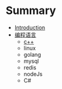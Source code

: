 # Summary

* [Introduction](./)
* [编程语言](Programming/)
  * [c++](CPP/)
  * linux
  * golang
  * mysql
  * redis
  * nodeJs
  * C#
